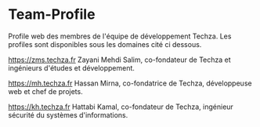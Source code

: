 # Team-Profile
Profile web des membres de l'équipe de développement Techza.
Les profiles sont disponibles sous les domaines cité ci dessous.

https://zms.techza.fr
Zayani Mehdi Salim, co-fondateur de Techza et ingénieurs d'études et développement.

https://mh.techza.fr
Hassan Mirna, co-fondatrice de Techza, développeuse web et chef de projets.

https://kh.techza.fr
Hattabi Kamal, co-fondateur de Techza, ingénieur sécurité du systèmes d'informations.
